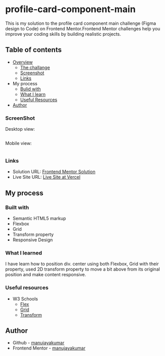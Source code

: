 # profile-card-component-main
 This is my solution to the profile card component main challenge (Figma design to Code) on Frontend Mentor.Frontend Mentor challenges help you improve your coding skills by building realistic projects.
## Table of contents
- [Overview]()
  - [The challange]()
  - [Screenshot](#Screenshot)
  - [Links](#Links)
- My process
  - [Bulid with](#Bulid-with)
  - [What I learn](#What-I-Learned)
  - [Useful Resources](#Useful-Resources)
- [Author](#Author)
### ScreenShot
Desktop view:

![]()

Mobile view:

![]()
### Links
- Solution URL: [Frontend Mentor Solution]()
- Live Site URL: [Live Site at Vercel]()
## My process
### Built with
- Semantic HTML5 markup
- Flexbox
- Grid
- Transform property
- Responsive Design
### What I learned
I have learn how to position div. center using both Flexbox, Grid with their property, used 2D transform property to move a bit above from its original position and make content responsive. 
### Useful resources
- W3 Schools 
  - [Flex](https://www.w3schools.com/css/css3_flexbox.asp) 
  - [Grid](https://www.w3schools.com/css/css_grid.asp) 
  - [Transform]()
## Author
- Github - [manujayakumar](https://github.com/manujayakumar)
- Frontend Mentor - [manujayakumar](https://www.frontendmentor.io/profile/manujayakumar)


